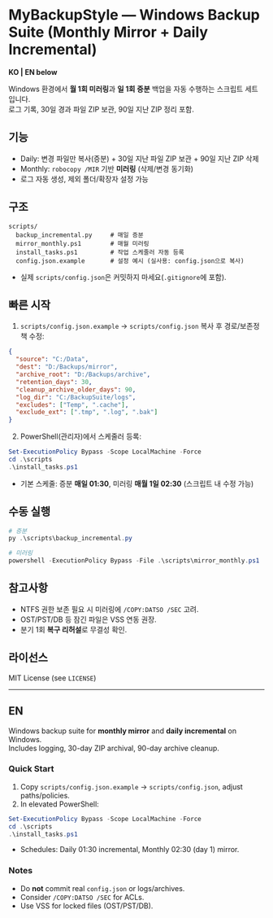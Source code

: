 # MyBackupStyle — Windows Backup Suite (Monthly Mirror + Daily Incremental)

**KO | EN below**

Windows 환경에서 **월 1회 미러링**과 **일 1회 증분** 백업을 자동 수행하는 스크립트 세트입니다.  
로그 기록, 30일 경과 파일 ZIP 보관, 90일 지난 ZIP 정리 포함.

## 기능
- Daily: 변경 파일만 복사(증분) + 30일 지난 파일 ZIP 보관 + 90일 지난 ZIP 삭제
- Monthly: `robocopy /MIR` 기반 **미러링** (삭제/변경 동기화)
- 로그 자동 생성, 제외 폴더/확장자 설정 가능

## 구조
```
scripts/
  backup_incremental.py     # 매일 증분
  mirror_monthly.ps1        # 매월 미러링
  install_tasks.ps1         # 작업 스케줄러 자동 등록
  config.json.example       # 설정 예시 (실사용: config.json으로 복사)
```
- 실제 `scripts/config.json`은 커밋하지 마세요(`.gitignore`에 포함).

## 빠른 시작
1) `scripts/config.json.example` → `scripts/config.json` 복사 후 경로/보존정책 수정:
```json
{
  "source": "C:/Data",
  "dest": "D:/Backups/mirror",
  "archive_root": "D:/Backups/archive",
  "retention_days": 30,
  "cleanup_archive_older_days": 90,
  "log_dir": "C:/BackupSuite/logs",
  "excludes": ["Temp", ".cache"],
  "exclude_ext": [".tmp", ".log", ".bak"]
}
```

2) PowerShell(관리자)에서 스케줄러 등록:
```powershell
Set-ExecutionPolicy Bypass -Scope LocalMachine -Force
cd .\scripts
.\install_tasks.ps1
```
- 기본 스케줄: 증분 **매일 01:30**, 미러링 **매월 1일 02:30** (스크립트 내 수정 가능)

## 수동 실행
```powershell
# 증분
py .\scripts\backup_incremental.py

# 미러링
powershell -ExecutionPolicy Bypass -File .\scripts\mirror_monthly.ps1
```

## 참고사항
- NTFS 권한 보존 필요 시 미러링에 `/COPY:DATSO /SEC` 고려.
- OST/PST/DB 등 잠긴 파일은 VSS 연동 권장.
- 분기 1회 **복구 리허설**로 무결성 확인.

## 라이선스
MIT License (see `LICENSE`)

---

## EN

Windows backup suite for **monthly mirror** and **daily incremental** on Windows.  
Includes logging, 30-day ZIP archival, 90-day archive cleanup.

### Quick Start
1) Copy `scripts/config.json.example` → `scripts/config.json`, adjust paths/policies.  
2) In elevated PowerShell:
```powershell
Set-ExecutionPolicy Bypass -Scope LocalMachine -Force
cd .\scripts
.\install_tasks.ps1
```
- Schedules: Daily 01:30 incremental, Monthly 02:30 (day 1) mirror.

### Notes
- Do **not** commit real `config.json` or logs/archives.
- Consider `/COPY:DATSO /SEC` for ACLs.
- Use VSS for locked files (OST/PST/DB).

